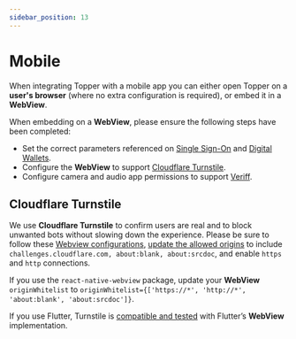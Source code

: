 ```yaml
---
sidebar_position: 13
---
```


# Mobile

When integrating Topper with a mobile app you can either open Topper on a **user's browser** (where no extra configuration is required), or embed it in a **WebView**.

When embedding on a **WebView**, please ensure the following steps have been completed:

- Set the correct parameters referenced on [Single Sign-On](./single-sign-on.md#mobile-app) and [Digital Wallets](./digital-wallets.md#mobile-app).
- Configure the **WebView** to support [Cloudflare Turnstile](https://www.cloudflare.com/products/turnstile/).
- Configure camera and audio app permissions to support [Veriff](https://www.veriff.com/).

## Cloudflare Turnstile

We use **Cloudflare Turnstile** to confirm users are real and to block unwanted bots without slowing down the experience. Please be sure to follow these [Webview configurations](https://developers.cloudflare.com/turnstile/get-started/mobile-implementation/#webview-configurations), [update the allowed origins](https://developers.cloudflare.com/turnstile/get-started/mobile-implementation/#update-allowed-origins) to include `challenges.cloudflare.com, about:blank, about:srcdoc`, and enable `https` and `http` connections.

If you use the `react-native-webview` package, update your **WebView** `originWhitelist` to `originWhitelist={['https://*', 'http://*', 'about:blank', 'about:srcdoc']}`.

If you use Flutter, Turnstile is [compatible and tested](https://developers.cloudflare.com/turnstile/get-started/mobile-implementation/#use-flutter-with-turnstile) with Flutter’s **WebView** implementation.
